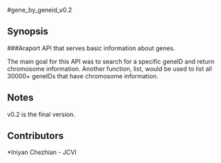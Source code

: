 #gene_by_geneid_v0.2

## Synopsis

###Araport API that serves basic information about genes.

The main goal for this API was to search for a specific geneID and return chromosome information.
Another function, list, would be used to list all 30000+ geneIDs that have chromosome information.

## Notes

v0.2 is the final version.

## Contributors

*Iniyan Chezhian - JCVI
